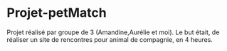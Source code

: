 # Projet-petMatch

Projet réalisé par groupe de 3 (Amandine,Aurélie et moi). Le but était, de réaliser un site de rencontres pour animal de compagnie, en 4 heures.
